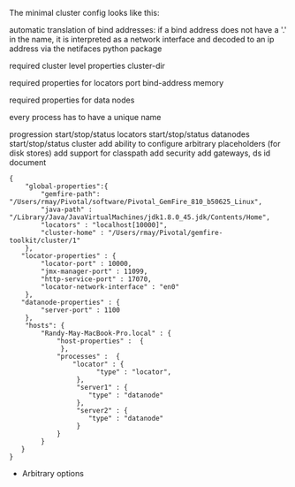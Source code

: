 The minimal cluster config looks like this:

automatic translation of bind addresses:  if a bind address does not have
a '.' in the name, it is interpreted as a network interface and decoded
to an ip address via the netifaces python package

required cluster level properties
    cluster-dir
    
required properties for locators
    port
    bind-address
    memory
    
required properties for data nodes


every process has to have a unique name

progression
start/stop/status locators
start/stop/status datanodes
start/stop/status cluster
add ability to configure arbitrary placeholders (for disk stores)
add support for classpath
add security
add gateways, ds id
document

```
{
    "global-properties":{
        "gemfire-path": "/Users/rmay/Pivotal/software/Pivotal_GemFire_810_b50625_Linux",
        "java-path" : "/Library/Java/JavaVirtualMachines/jdk1.8.0_45.jdk/Contents/Home",
        "locators" : "localhost[10000]",
        "cluster-home" : "/Users/rmay/Pivotal/gemfire-toolkit/cluster/1"
    },
   "locator-properties" : {
        "locator-port" : 10000,
        "jmx-manager-port" : 11099,
        "http-service-port" : 17070,
        "locator-network-interface" : "en0"
    },
   "datanode-properties" : {
        "server-port" : 1100
    },
    "hosts": { 
        "Randy-May-MacBook-Pro.local" : {  
            "host-properties" :  {
             },
            "processes" :  {  
                "locator" : {
                      "type" : "locator",
                 },
                 "server1" : {
                    "type" : "datanode"
                 },
                 "server2" : {
                    "type" : "datanode"
                 }
            }
        }
   }
}
```

* Arbitrary options